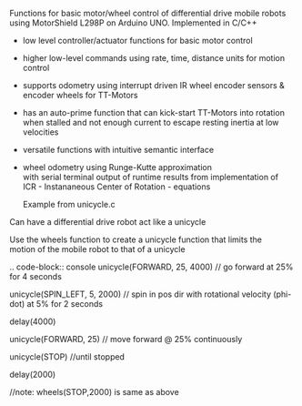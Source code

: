 Functions for basic motor/wheel control of differential drive mobile robots\
using MotorShield L298P on Arduino UNO. Implemented in C/C++ 
   
 * low level controller/actuator functions for basic motor control
   
 * higher low-level commands using  rate, time, distance units for motion control
   
 * supports odometry using interrupt driven IR wheel encoder sensors & encoder wheels for TT-Motors
   
 * has an auto-prime function that can kick-start TT-Motors into rotation \
   when stalled and not enough current to escape resting inertia at low velocities
   
 * versatile functions with intuitive semantic interface

 * wheel odometry using Runge-Kutte approximation\
   with serial terminal output of runtime results from implementation of\
   ICR - Instananeous Center of Rotation - equations


       
   

  
   Example from unicycle.c

Can have a differential drive robot act like a unicycle

Use the wheels function to create a unicycle function that limits the\
motion of the mobile robot to that of a unicycle
   
.. code-block:: console 
   unicycle(FORWARD, 25, 4000) // go forward at 25% for 4 seconds
   
   unicycle(SPIN_LEFT, 5, 2000) // spin in pos dir with rotational velocity (phi-dot) at 5% for 2 seconds
   
   delay(4000)
   
   unicycle(FORWARD, 25) // move forward @ 25% continuously
   
   unicycle(STOP) //until stopped
   
   delay(2000) 
   
   //note: wheels(STOP,2000) is same as above

